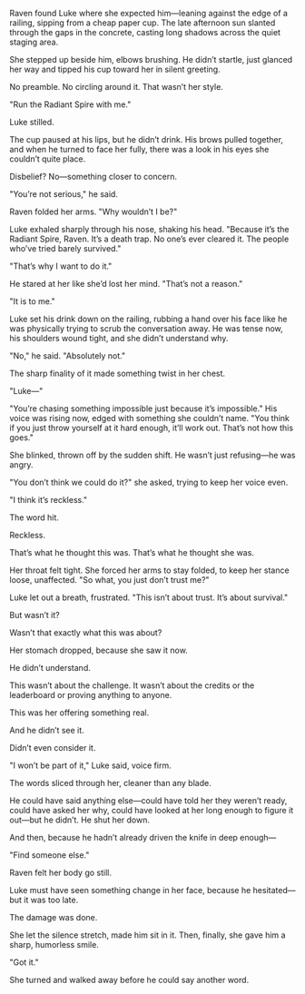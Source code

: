 Raven found Luke where she expected him—leaning against the edge of a railing, sipping from a cheap paper cup. The late afternoon sun slanted through the gaps in the concrete, casting long shadows across the quiet staging area.

She stepped up beside him, elbows brushing. He didn’t startle, just glanced her way and tipped his cup toward her in silent greeting.

No preamble. No circling around it. That wasn’t her style.

"Run the Radiant Spire with me."

Luke stilled.

The cup paused at his lips, but he didn’t drink. His brows pulled together, and when he turned to face her fully, there was a look in his eyes she couldn’t quite place.

Disbelief? No—something closer to concern.

"You’re not serious," he said.

Raven folded her arms. "Why wouldn’t I be?"

Luke exhaled sharply through his nose, shaking his head. "Because it’s the Radiant Spire, Raven. It’s a death trap. No one’s ever cleared it. The people who’ve tried barely survived."

"That’s why I want to do it."

He stared at her like she’d lost her mind. "That’s not a reason."

"It is to me."

Luke set his drink down on the railing, rubbing a hand over his face like he was physically trying to scrub the conversation away. He was tense now, his shoulders wound tight, and she didn’t understand why.

"No," he said. "Absolutely not."

The sharp finality of it made something twist in her chest.

"Luke—"

"You’re chasing something impossible just because it’s impossible." His voice was rising now, edged with something she couldn’t name. "You think if you just throw yourself at it hard enough, it’ll work out. That’s not how this goes."

She blinked, thrown off by the sudden shift. He wasn’t just refusing—he was angry.

"You don’t think we could do it?" she asked, trying to keep her voice even.

"I think it’s reckless."

The word hit.

Reckless.

That’s what he thought this was. That’s what he thought she was.

Her throat felt tight. She forced her arms to stay folded, to keep her stance loose, unaffected. "So what, you just don’t trust me?"

Luke let out a breath, frustrated. "This isn’t about trust. It’s about survival."

But wasn’t it?

Wasn’t that exactly what this was about?

Her stomach dropped, because she saw it now.

He didn’t understand.

This wasn’t about the challenge. It wasn’t about the credits or the leaderboard or proving anything to anyone.

This was her offering something real.

And he didn’t see it.

Didn’t even consider it.

"I won’t be part of it," Luke said, voice firm.

The words sliced through her, cleaner than any blade.

He could have said anything else—could have told her they weren’t ready, could have asked her why, could have looked at her long enough to figure it out—but he didn’t. He shut her down.

And then, because he hadn’t already driven the knife in deep enough—

"Find someone else."

Raven felt her body go still.

Luke must have seen something change in her face, because he hesitated—but it was too late.

The damage was done.

She let the silence stretch, made him sit in it. Then, finally, she gave him a sharp, humorless smile.

"Got it."

She turned and walked away before he could say another word.

